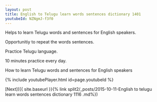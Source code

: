 ```yaml
---
layout: post
title: English to Telugu learn words sentences dictionary 1401 
youtubeId: NZNgmJ-f3f0
---
```

 
 
Helps to learn Telugu words and sentences for English speakers.

Opportunitiy to repeat the words sentences. 

Practice Telugu language. 
 
10 minutes practice every day. 
 
How to learn Telugu words and sentences for English speakers 
 
{% include youtubePlayer.html id=page.youtubeId %}
 
 
[Next]({{ site.baseurl }}{% link  split2/_posts/2015-10-11-English to telugu learn words sentences dictionary 1116 .md%})
 
